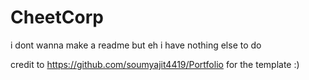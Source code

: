 # CheetCorp
i dont wanna make a readme but eh i have nothing else to do

credit to https://github.com/soumyajit4419/Portfolio for the template :)
